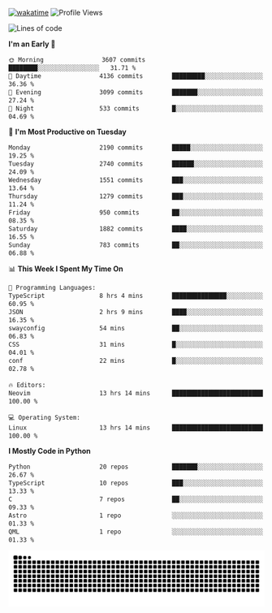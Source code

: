 [![wakatime](https://wakatime.com/badge/user/b920b284-3cde-4cd4-b72e-f7f22d050b16.svg)](https://wakatime.com/@b920b284-3cde-4cd4-b72e-f7f22d050b16)
![Profile Views](http://img.shields.io/badge/Profile%20Views-4586-blue)
<!--START_SECTION:waka-->
![Lines of code](https://img.shields.io/badge/From%20Hello%20World%20I%27ve%20Written-11.1%20million%20lines%20of%20code-blue)

**I'm an Early 🐤** 

```text
🌞 Morning                3607 commits        ████████░░░░░░░░░░░░░░░░░   31.71 % 
🌆 Daytime                4136 commits        █████████░░░░░░░░░░░░░░░░   36.36 % 
🌃 Evening                3099 commits        ███████░░░░░░░░░░░░░░░░░░   27.24 % 
🌙 Night                  533 commits         █░░░░░░░░░░░░░░░░░░░░░░░░   04.69 % 
```
📅 **I'm Most Productive on Tuesday** 

```text
Monday                   2190 commits        █████░░░░░░░░░░░░░░░░░░░░   19.25 % 
Tuesday                  2740 commits        ██████░░░░░░░░░░░░░░░░░░░   24.09 % 
Wednesday                1551 commits        ███░░░░░░░░░░░░░░░░░░░░░░   13.64 % 
Thursday                 1279 commits        ███░░░░░░░░░░░░░░░░░░░░░░   11.24 % 
Friday                   950 commits         ██░░░░░░░░░░░░░░░░░░░░░░░   08.35 % 
Saturday                 1882 commits        ████░░░░░░░░░░░░░░░░░░░░░   16.55 % 
Sunday                   783 commits         ██░░░░░░░░░░░░░░░░░░░░░░░   06.88 % 
```


📊 **This Week I Spent My Time On** 

```text
💬 Programming Languages: 
TypeScript               8 hrs 4 mins        ███████████████░░░░░░░░░░   60.95 % 
JSON                     2 hrs 9 mins        ████░░░░░░░░░░░░░░░░░░░░░   16.35 % 
swayconfig               54 mins             ██░░░░░░░░░░░░░░░░░░░░░░░   06.83 % 
CSS                      31 mins             █░░░░░░░░░░░░░░░░░░░░░░░░   04.01 % 
conf                     22 mins             █░░░░░░░░░░░░░░░░░░░░░░░░   02.78 % 

🔥 Editors: 
Neovim                   13 hrs 14 mins      █████████████████████████   100.00 % 

💻 Operating System: 
Linux                    13 hrs 14 mins      █████████████████████████   100.00 % 
```

**I Mostly Code in Python** 

```text
Python                   20 repos            ███████░░░░░░░░░░░░░░░░░░   26.67 % 
TypeScript               10 repos            ███░░░░░░░░░░░░░░░░░░░░░░   13.33 % 
C                        7 repos             ██░░░░░░░░░░░░░░░░░░░░░░░   09.33 % 
Astro                    1 repo              ░░░░░░░░░░░░░░░░░░░░░░░░░   01.33 % 
QML                      1 repo              ░░░░░░░░░░░░░░░░░░░░░░░░░   01.33 % 
```




<!--END_SECTION:waka-->
![Snake animation](https://raw.githubusercontent.com/timmypidashev/timmypidashev/main/commits.svg)
